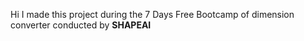 
Hi I made this project during the 7 Days Free Bootcamp of dimension converter  conducted by <b> SHAPEAI




